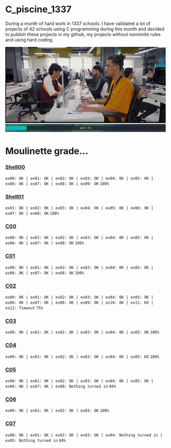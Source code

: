 # C_piscine_1337

During a month of hard work in 1337 schools. I have validated a lot of projects of 42 schools using C programming during this month and decided to publish these projects in my github, my projects without norminite rules and using hard coding.

<img src="https://github.com/wmBolles/C-piscine-1337/blob/main/images/Screenshot%202023-08-27%20120959.png">
<img src="https://github.com/wmBolles/C-piscine-1337/blob/main/images/Screenshot%202023-08-28%20210910.png">

# Moulinette grade...
### <a href="https://github.com/wmBolles/C-piscine-1337/tree/main/shell00"> Shell00 </a>

``` ex00: OK | ex01: OK | ex02: OK | ex03: OK | ex04: OK | ex05: OK | ex06: OK | ex07: OK | ex08: OK | ex09: OK ```
``` 100% ```
### <a href="https://github.com/wmBolles/C-piscine-1337/tree/main/shell01"> Shell01 </a>

``` ex01: OK | ex02: OK | ex03: OK | ex04: OK | ex05: OK | ex06: OK | ex07: OK | ex08: OK ```
``` 100% ```
### <a href="https://github.com/wmBolles/C-piscine-1337/tree/main/c00"> C00 </a> 

``` ex00: OK | ex01: OK | ex02: OK | ex03: OK | ex04: OK | ex05: OK | ex06: OK | ex07: OK | ex08: OK ```
``` 100% ```
### <a href="https://github.com/wmBolles/C-piscine-1337/tree/main/c01"> C01 </a>

``` ex00: OK | ex01: OK | ex02: OK | ex03: OK | ex04: OK | ex05: OK | ex06: OK | ex07: OK | ex08: OK ```
``` 100% ```

### <a href="https://github.com/wmBolles/C-piscine-1337/tree/main/c02"> C02 </a>
``` ex00: OK | ex01: OK | ex02: OK | ex03: OK | ex04: OK | ex05: OK | ex06: OK | ex07: OK | ex08: OK | ex09: OK | ex10: OK | ex11: KO | ex12: Timeout ```
``` 75% ```

### <a href="https://github.com/wmBolles/C-piscine-1337/tree/main/c03"> C03 </a>
``` ex00: OK | ex01: OK | ex02: OK | ex03: OK | ex04: OK | ex05: OK ``` ``` 100% ```

### <a href="https://github.com/wmBolles/C-piscine-1337/tree/main/c04"> C04 </a>
``` ex00: OK | ex01: OK | ex02: OK | ex03: OK | ex04: OK | ex05: KO ``` ``` 100% ```

### <a href="https://github.com/wmBolles/C-piscine-1337/tree/main/c05"> C05 </a>
``` ex00: OK | ex01: OK | ex02: OK | ex03: OK | ex04: OK | ex05: OK | ex06: OK | ex07: OK | ex08: Nothing turned in ``` ``` 80% ```

### <a href="https://github.com/wmBolles/C-piscine-1337/tree/main/c06"> C06 </a>
``` ex00: OK | ex01: OK | ex02: OK | ex03: OK ``` ``` 100% ```

### <a href="https://github.com/wmBolles/C-piscine-1337/tree/main/c07"> C07 </a>
``` ex00: OK | ex01: OK | ex02: OK | ex03: OK | ex04: Nothing turned in | ex05: Nothing turned in ``` ``` 60% ```